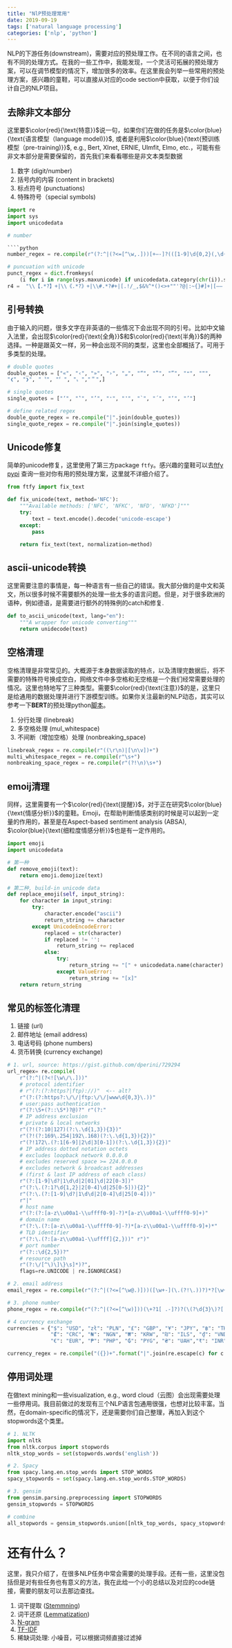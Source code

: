 ```yaml
---
title: "NlP预处理常用"
date: 2019-09-19
tags: ['natural language processing']
categories: ['nlp', 'python']
---
```


NLP的下游任务(downstream)，需要对应的预处理工作。在不同的语言之间，也有不同的处理方式。在我的一些工作中，我能发现，一个灵活可拓展的预处理方案，可以在调节模型的情况下，增加很多的效率。在这里我会列举一些常用的预处理方案，感兴趣的童鞋，可以直接从对应的code section中获取，以便于你们设计自己的NLP项目。



## 去除非文本部分

这里要$\color{red}{\text{特意}}$说一句，如果你们在做的任务是$\color{blue}{\text{语言模型（language model)}}$, 或者是利用$\color{blue}{\text{预训练模型（pre-training)}}$, e.g., Bert, Xlnet, ERNIE, Ulmfit, Elmo, etc.，可能有些非文本部分是需要保留的，首先我们来看看哪些是非文本类型数据

1. 数字 (digit/number)
2. 括号内的内容 (content in brackets)
3. 标点符号 (punctuations)
4. 特殊符号（special symbols)

````python
import re
import sys
import unicodedata

# number 

````python
number_regex = re.compile(r"(?:^|(?<=[^\w,.]))[+–-]?(([1-9]\d{0,2}(,\d{3})+(\.\d*)?)|([1-9]\d{0,2}([ .]\d{3})+(,\d*)?)|(\d*?[.,]\d+)|\d+)(?:$|(?=\b))")

# puncuation with unicode
punct_regex = dict.fromkeys(
    (i for i in range(sys.maxunicode) if unicodedata.category(chr(i)).startswith("P")),"")
r4 =  "\\【.*?】+|\\《.*?》+|\\#.*?#+|[.!/_,$&%^*()<>+""'?@|:~{}#]+|[——！\\\，。=？、：“”‘’￥……（）《》【】]"
````


## 引号转换
由于输入的问题，很多文字在非英语的一些情况下会出现不同的引号。比如中文输入法里，会出现$\color{red}{\text{全角}}$和$\color{red}{\text{半角}}$的两种选择。一种是跟英文一样，另一种会出现不同的类型，这里也全部概括了。可用于多类型的处理。
````python
# double quotes
double_quotes = ["«", "‹", "»", "›", "„", "“", "‟", "”", "❝", "❞",
"❮", "❯", "〝", "〞", "〟","＂",]

# single quotes
single_quotes = ["‘", "‛", "’", "❛", "❜", "`", "´", "‘", "’"]

# define related regex
double_quote_regex = re.compile("|".join(double_quotes))
single_quote_regex = re.compile("|".join(single_quotes))
````


## Unicode修复
简单的unicode修复，这里使用了第三方package `ftfy`。感兴趣的童鞋可以去[ftfy pypi](https://pypi.org/project/ftfy/) 查询一些对你有用的预处理方案，这里就不详细介绍了。

````python
from ftfy import fix_text

def fix_unicode(text, method='NFC'):
	"""Available methods: ['NFC', 'NFKC', 'NFD', 'NFKD']"""
	try:
		text = text.encode().decode('unicode-escape')
	except:
		pass

	return fix_text(text, normalization=method)
````

## ascii-unicode转换
这里需要注意的事情是，每一种语言有一些自己的错误。我大部分做的是中文和英文，所以很多时候不需要额外的处理一些太多的语言问题。但是，对于很多欧洲的语种，例如德语，是需要进行额外的特殊例的catch和修复.

````python
def to_ascii_unicode(text, lang="en"):
	"""A wrapper for unicode converting"""
	return unidecode(text)
````

## 空格清理
空格清理是非常常见的。大概源于本身数据读取的特点，以及清理完数据后，将不需要的特殊符号换成空白，网络文件中多空格和无空格是一个我们经常需要处理的情况。这里也特地写了三种类型。需要$\color{red}{\text{注意}}$的是，这里只是给通用的数据处理并进行下游模型训练。如果你关注最新的NLP动态，其实可以参考一下**BERT**的预处理python[脚本](https://github.com/google-research/bert/blob/master/tokenization.py)。

1. 分行处理 (linebreak)
2. 多空格处理 (mul_whitespace)
3. 不间断（增加空格）处理 (nonbreaking_space)


````python
linebreak_regex = re.compile(r"((\r\n)|[\n\v])+")
multi_whitespace_regex = re.compile(r"\s+")
nonbreaking_space_regex = re.compile(r"(?!\n)\s+")
````

## emoij清理

同样，这里需要有一个$\color{red}{\text{提醒}}$，对于正在研究$\color{blue}{\text{情感分析}}$的童鞋。Emoji，在帮助判断情感类别的时候是可以起到一定量的作用的，甚至是在Aspect-based sentiment analysis (ABSA), $\color{blue}{\text{细粒度情感分析}}$也是有一定作用的。

````python
import emoji
import unicodedata

# 第一种
def remove_emoji(text):
	return emoji.demojize(text)

# 第二种, build-in unicode data
def replace_emoji(self, input_string):
    for character in input_string:
        try:
            character.encode("ascii")
            return_string += character
        except UnicodeEncodeError:
            replaced = str(character)
            if replaced != '':
                return_string += replaced
            else:
                try:
                    return_string += "[" + unicodedata.name(character) + "]"
                except ValueError:
                    return_string += "[x]"
    return return_string
````

## 常见的标签化清理

1. 链接 (url)
2. 邮件地址 (email address)
3. 电话号码 (phone numbers)
4. 货币转换 (currency exchange)


````python
# 1. url, source: https://gist.github.com/dperini/729294
url_regex= re.compile(
    r"(?:^|(?<![\w\/\.]))"
    # protocol identifier
    # r"(?:(?:https?|ftp)://)"  <-- alt?
    r"(?:(?:https?:\/\/|ftp:\/\/|www\d{0,3}\.))"
    # user:pass authentication
    r"(?:\S+(?::\S*)?@)?" r"(?:"
    # IP address exclusion
    # private & local networks
    r"(?!(?:10|127)(?:\.\d{1,3}){3})"
    r"(?!(?:169\.254|192\.168)(?:\.\d{1,3}){2})"
    r"(?!172\.(?:1[6-9]|2\d|3[0-1])(?:\.\d{1,3}){2})"
    # IP address dotted notation octets
    # excludes loopback network 0.0.0.0
    # excludes reserved space >= 224.0.0.0
    # excludes network & broadcast addresses
    # (first & last IP address of each class)
    r"(?:[1-9]\d?|1\d\d|2[01]\d|22[0-3])"
    r"(?:\.(?:1?\d{1,2}|2[0-4]\d|25[0-5])){2}"
    r"(?:\.(?:[1-9]\d?|1\d\d|2[0-4]\d|25[0-4]))"
    r"|"
    # host name
    r"(?:(?:[a-z\\u00a1-\\uffff0-9]-?)*[a-z\\u00a1-\\uffff0-9]+)"
    # domain name
    r"(?:\.(?:[a-z\\u00a1-\\uffff0-9]-?)*[a-z\\u00a1-\\uffff0-9]+)*"
    # TLD identifier
    r"(?:\.(?:[a-z\\u00a1-\\uffff]{2,}))" r")"
    # port number
    r"(?::\d{2,5})?"
    # resource path
    r"(?:\/[^\)\]\}\s]*)?",
    flags=re.UNICODE | re.IGNORECASE)

# 2. email address
email_regex = re.compile(r"(?:^|(?<=[^\w@.)]))([\w+-](\.(?!\.))?)*?[\w+-]@(?:\w-?)*?\w+(\.([a-z]{2,})){1,3}(?:$|(?=\b))", flags=re.IGNORECASE | re.UNICODE)

# 3. phone number 
phone_regex = re.compile(r"(?:^|(?<=[^\w)]))(\+?1[ .-]?)?(\(?\d{3}\)?[ .-]?)?(\d{3}[ .-]?\d{4})(\s?(?:ext\.?|[#x-])\s?\d{2,6})?(?:$|(?=\W))"）

# 4 currency exchange
currencies = {"$": "USD", "zł": "PLN", "£": "GBP", "¥": "JPY", "฿": "THB",
    		  "₡": "CRC", "₦": "NGN", "₩": "KRW", "₪": "ILS", "₫": "VND",
    		  "€": "EUR", "₱": "PHP", "₲": "PYG", "₴": "UAH","₹": "INR"}

currency_regex = re.compile("({})+".format("|".join(re.escape(c) for c in CURRENCIES.keys())))
````

## 停用词处理 

在做text mining和一些visualization, e.g., word cloud（云图）会出现需要处理一些停用词。我目前做过的发现有三个NLP语言包通用很强，也想对比较丰富。当然，在domain-specific的情况下，还是需要你们自己整理，再加入到这个stopwords这个类里。

````python
# 1. NLTK
import nltk
from nltk.corpus import stopwords
nltk_stop_words = set(stopwords.words('english'))

# 2. Spacy 
from spacy.lang.en.stop_words import STOP_WORDS
spacy_stopwords = set(spacy.lang.en.stop_words.STOP_WORDS)

# 3. gensim
from gensim.parsing.preprocessing import STOPWORDS
gensim_stopwords = STOPWORDS

# combine 
all_stopwords = gensim_stopwords.union([nltk_top_words, spacy_stopwords])
````

# 还有什么？
这里，我只介绍了，在很多NLP任务中常会需要的处理手段。还有一些，这里没包括但是对有些任务也有意义的方法，我在此给一个小的总结以及对应的code链接，需要的朋友可以去那边查找。

1. 词干提取 ([Stemmning](https://www.cnblogs.com/no-tears-girl/p/6964910.html))
2. 词干还原 ([Lemmatization](https://www.machinelearningplus.com/nlp/lemmatization-examples-python/)) 
3. [N-gram](http://www.albertauyeung.com/post/generating-ngrams-python/)
4. [TF-IDF](https://scikit-learn.org/stable/modules/generated/sklearn.feature_extraction.text.TfidfVectorizer.html)
5. 稀缺词处理: 小噪音，可以根据词频直接过滤掉

